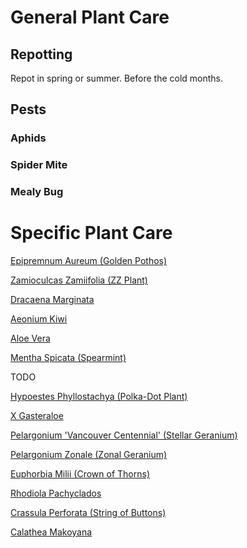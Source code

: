 # General Plant Care
## Repotting
Repot in spring or summer. Before the cold months.

## Pests

### Aphids

### Spider Mite

### Mealy Bug

# Specific Plant Care
[Epipremnum Aureum (Golden Pothos)](epipremnum_aureum.md)

[Zamioculcas Zamiifolia (ZZ Plant)](zamioculcas_zamiifolia.md)

[Dracaena Marginata](dracaena_marginata.md)

[Aeonium Kiwi](aeonium_kiwi.md)

[Aloe Vera](aloe_vera.md)

[Mentha Spicata (Spearmint)](mentha_spicata.md)

TODO

[Hypoestes Phyllostachya (Polka-Dot Plant)](hypoestes_phyllostachya.md)

[X Gasteraloe](x_gasteraloe.md)

[Pelargonium 'Vancouver Centennial' (Stellar Geranium)](pelargonium_vc.md)

[Pelargonium Zonale (Zonal Geranium)](pelargonium_zonale.md)

[Euphorbia Milii (Crown of Thorns)](euphorbia_milii.md)

[Rhodiola Pachyclados](rhodiola_pachyclados.md)

[Crassula Perforata (String of Buttons)](crassula_perforata.md)

[Calathea Makoyana](calathea_makoyana.md)
